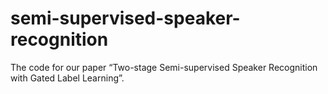 # semi-supervised-speaker-recognition
The code for our paper “Two-stage Semi-supervised Speaker Recognition with Gated Label Learning”.
